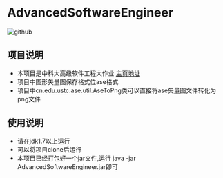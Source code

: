 AdvancedSoftwareEngineer
========================

![github](http://115.29.248.115/github/ase.png)

项目说明
-------------
* 本项目是中科大高级软件工程大作业 [主页地址](http://staff.ustc.edu.cn/~yetian/CS05114)
* 项目中图形矢量图保存格式位ase格式
* 项目中cn.edu.ustc.ase.util.AseToPng类可以直接将ase矢量图文件转化为png文件

使用说明
------------
* 请在jdk1.7以上运行
* 可以将项目clone后运行
* 本项目已经打包好一个jar文件,运行 java -jar AdvancedSoftwareEngineer.jar即可